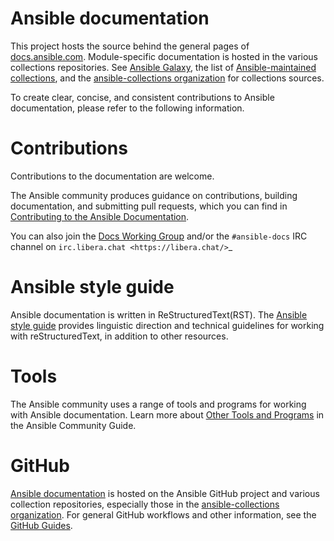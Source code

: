 Ansible documentation
=====================

This project hosts the source behind the general pages of [docs.ansible.com](https://docs.ansible.com/). Module-specific documentation is hosted in the various collections repositories. See [Ansible Galaxy](https://galaxy.ansible.com/), the list of [Ansible-maintained collections](https://docs.ansible.com/ansible/devel/community/contributing_maintained_collections.html), and the [ansible-collections organization](https://github.com/ansible-collections) for collections sources.

To create clear, concise, and consistent contributions to Ansible documentation, please refer to the following information.

Contributions
=============
Contributions to the documentation are welcome.

The Ansible community produces guidance on contributions, building documentation, and submitting pull requests, which you can find in [Contributing to the Ansible Documentation](https://docs.ansible.com/ansible/latest/community/documentation_contributions.html).

You can also join the [Docs Working Group](https://github.com/ansible/community/wiki/Docs) and/or the ``#ansible-docs`` IRC channel on `irc.libera.chat <https://libera.chat/>`_

Ansible style guide
===================
Ansible documentation is written in ReStructuredText(RST). The [Ansible style guide](https://docs.ansible.com/ansible/latest/dev_guide/style_guide/index.html#linguistic-guidelines) provides linguistic direction and technical guidelines for working with reStructuredText, in addition to other resources.

Tools
=====
The Ansible community uses a range of tools and programs for working with Ansible documentation. Learn more about [Other Tools and Programs](https://docs.ansible.com/ansible/latest/community/other_tools_and_programs.html#popular-editors) in the Ansible Community Guide.

GitHub
======
[Ansible documentation](https://github.com/ansible/ansible/tree/devel/docs/docsite) is hosted on the Ansible GitHub project and various collection repositories, especially those in the [ansible-collections organization](https://github.com/ansible-collections). For general GitHub workflows and other information, see the [GitHub Guides](https://guides.github.com/).
